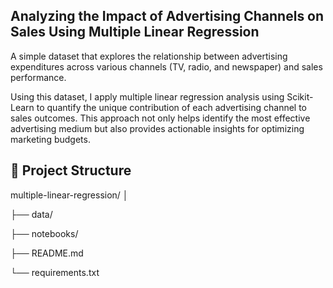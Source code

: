 ## Analyzing the Impact of Advertising Channels on Sales Using Multiple Linear Regression

A simple dataset that explores the relationship between advertising expenditures across various channels (TV, radio, and newspaper) and sales performance.

Using this dataset, I apply multiple linear regression analysis using Scikit-Learn to quantify the unique contribution of each advertising channel to sales outcomes. This approach not only helps identify the most effective advertising medium but also provides actionable insights for optimizing marketing budgets.

## 📂 Project Structure

multiple-linear-regression/
│

├── data/ 

├── notebooks/ 

├── README.md 

└── requirements.txt 
